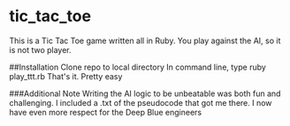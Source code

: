 tic_tac_toe
===========
This is a Tic Tac Toe game written all in Ruby.
You play against the AI, so it is not two player.

##Installation
Clone repo to local directory
In command line, type ruby play_ttt.rb
That's it. Pretty easy

###Additional Note
Writing the AI logic to be unbeatable was both fun and challenging. I included a .txt of the pseudocode that got me there. I now have even more respect for the Deep Blue engineers
